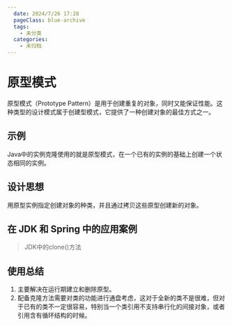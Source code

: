 ```yaml
---
  date: 2024/7/26 17:28
  pageClass: blue-archive
  tags:
    - 未分类
  categories:
    - 未归档
---
```


# 原型模式
原型模式（Prototype Pattern）是用于创建重复的对象，同时又能保证性能。这种类型的设计模式属于创建型模式，它提供了一种创建对象的最佳方式之一。

## 示例
Java中的实例克隆使用的就是原型模式，在一个已有的实例的基础上创建一个状态相同的实例。

## 设计思想
用原型实例指定创建对象的种类，并且通过拷贝这些原型创建新的对象。

## 在 JDK 和 Spring 中的应用案例
> JDK中的clone()方法

## 使用总结
1. 主要解决在运行期建立和删除原型。
2. 配备克隆方法需要对类的功能进行通盘考虑，这对于全新的类不是很难，但对于已有的类不一定很容易，特别当一个类引用不支持串行化的间接对象，或者引用含有循环结构的时候。
